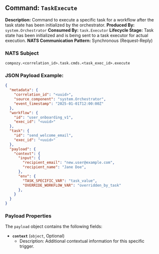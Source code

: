 ## Command: `TaskExecute`

**Description:** Command to execute a specific task for a workflow after the task state has been initialized by the orchestrator.
**Produced By:** `system.Orchestrator`
**Consumed By:** `task.Executor` 
**Lifecycle Stage:** Task state has been initialized and is being sent to a task executor for actual execution.
**NATS Communication Pattern:** Synchronous (Request-Reply)

### NATS Subject

`compozy.<correlation_id>.task.cmds.<task_exec_id>.execute`

### JSON Payload Example:

```json
{
  "metadata": {
    "correlation_id": "<uuid>",
    "source_component": "system.Orchestrator",
    "event_timestamp": "2025-01-01T12:00:00Z"
  },
  "workflow": {
    "id": "user_onboarding_v1",
    "exec_id": "<uuid>" 
  },
  "task": {
    "id": "send_welcome_email",
    "exec_id": "<uuid>" 
  },
  "payload": {
    "context": {
      "input": {
        "recipient_email": "new.user@example.com",
        "recipient_name": "Jane Doe",
      },
      "env": {
        "TASK_SPECIFIC_VAR": "task_value",
        "OVERRIDE_WORKFLOW_VAR": "overridden_by_task"
      },
    }
  }
}
```

### Payload Properties

The `payload` object contains the following fields:
-   **`context`** (`object`, Optional)
    -   Description: Additional contextual information for this specific trigger.
